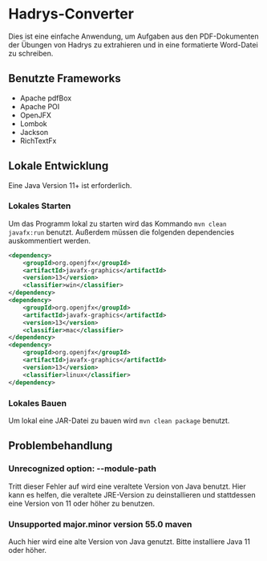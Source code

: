 # Hadrys-Converter

Dies ist eine  einfache Anwendung, um Aufgaben aus den PDF-Dokumenten der Übungen von Hadrys zu extrahieren und in eine formatierte
Word-Datei zu schreiben.
 
## Benutzte Frameworks
* Apache pdfBox
* Apache POI
* OpenJFX
* Lombok
* Jackson
* RichTextFx

## Lokale Entwicklung
Eine Java Version 11+ ist erforderlich.

### Lokales Starten
Um das Programm lokal zu starten wird das Kommando `mvn clean javafx:run` benutzt.
Außerdem müssen die folgenden dependencies auskommentiert werden.
````xml
<dependency>
    <groupId>org.openjfx</groupId>
    <artifactId>javafx-graphics</artifactId>
    <version>13</version>
    <classifier>win</classifier>
</dependency>
<dependency>
    <groupId>org.openjfx</groupId>
    <artifactId>javafx-graphics</artifactId>
    <version>13</version>
    <classifier>mac</classifier>
</dependency>
<dependency>
    <groupId>org.openjfx</groupId>
    <artifactId>javafx-graphics</artifactId>
    <version>13</version>
    <classifier>linux</classifier>
</dependency>          
````

### Lokales Bauen
Um lokal eine JAR-Datei zu bauen wird `mvn clean package` benutzt.


## Problembehandlung
### Unrecognized option: --module-path
Tritt dieser Fehler auf wird eine veraltete Version von Java benutzt. Hier kann es helfen, die veraltete JRE-Version zu deinstallieren und stattdessen eine Version von 11 oder höher zu benutzen.

### Unsupported major.minor version 55.0 maven
Auch hier wird eine alte Version von Java genutzt. Bitte installiere Java 11 oder höher.
